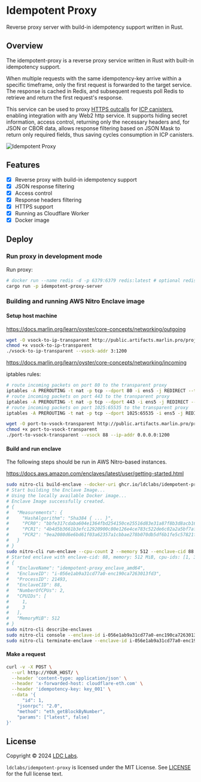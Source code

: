 # Idempotent Proxy
Reverse proxy server with build-in idempotency support written in Rust.

## Overview

The idempotent-proxy is a reverse proxy service written in Rust with built-in idempotency support.

When multiple requests with the same idempotency-key arrive within a specific timeframe, only the first request is forwarded to the target service. The response is cached in Redis, and subsequent requests poll Redis to retrieve and return the first request's response.

This service can be used to proxy [HTTPS outcalls](https://internetcomputer.org/docs/current/developer-docs/smart-contracts/advanced-features/https-outcalls/https-outcalls-overview) for [ICP canisters](https://internetcomputer.org/docs/current/developer-docs/smart-contracts/overview/introduction), enabling integration with any Web2 http service. It supports hiding secret information, access control, returning only the necessary headers and, for JSON or CBOR data, allows response filtering based on JSON Mask to return only required fields, thus saving cycles consumption in ICP canisters.

![Idempotent Proxy](../../idempotent-proxy.png)

## Features
- [x] Reverse proxy with build-in idempotency support
- [x] JSON response filtering
- [x] Access control
- [x] Response headers filtering
- [x] HTTPS support
- [x] Running as Cloudflare Worker
- [x] Docker image

## Deploy

### Run proxy in development mode

Run proxy:
```bash
# docker run --name redis -d -p 6379:6379 redis:latest # optional redis
cargo run -p idempotent-proxy-server
```

### Building and running AWS Nitro Enclave image

#### Setup host machine

https://docs.marlin.org/learn/oyster/core-concepts/networking/outgoing

```bash
wget -O vsock-to-ip-transparent http://public.artifacts.marlin.pro/projects/enclaves/vsock-to-ip-transparent_v1.0.0_linux_amd64
chmod +x vsock-to-ip-transparent
./vsock-to-ip-transparent --vsock-addr 3:1200
```

https://docs.marlin.org/learn/oyster/core-concepts/networking/incoming

iptables rules:
```bash
# route incoming packets on port 80 to the transparent proxy
iptables -A PREROUTING -t nat -p tcp --dport 80 -i ens5 -j REDIRECT --to-port 1200
# route incoming packets on port 443 to the transparent proxy
iptables -A PREROUTING -t nat -p tcp --dport 443 -i ens5 -j REDIRECT --to-port 1200
# route incoming packets on port 1025:65535 to the transparent proxy
iptables -A PREROUTING -t nat -p tcp --dport 1025:65535 -i ens5 -j REDIRECT --to-port 1200
```

```bash
wget -O port-to-vsock-transparent http://public.artifacts.marlin.pro/projects/enclaves/port-to-vsock-transparent_v1.0.0_linux_amd64
chmod +x port-to-vsock-transparent
./port-to-vsock-transparent --vsock 88 --ip-addr 0.0.0.0:1200
```

#### Build and run enclave

The following steps should be run in AWS Nitro-based instances.

https://docs.aws.amazon.com/enclaves/latest/user/getting-started.html

```bash
sudo nitro-cli build-enclave --docker-uri ghcr.io/ldclabs/idempotent-proxy_enclave_amd64:latest --output-file idempotent-proxy_enclave_amd64.eif
# Start building the Enclave Image...
# Using the locally available Docker image...
# Enclave Image successfully created.
# {
#   "Measurements": {
#     "HashAlgorithm": "Sha384 { ... }",
#     "PCR0": "bbfe317cdaba604e1364fbd254150ce25516d83e31a87f8b3d8acb163286f57f51d8b3f6b2a482ac209b758334d996d9",
#     "PCR1": "4b4d5b3661b3efc12920900c80e126e4ce783c522de6c02a2a5bf7af3a2b9327b86776f188e4be1c1c404a129dbda493",
#     "PCR2": "9ea2080d6e6bd61f03a62357a1cbbae278b070db5df6b1fe5c57821ff249b77add0f95dab0a5beec7aa6ef6735f27b14"
#   }
# }
sudo nitro-cli run-enclave --cpu-count 2 --memory 512 --enclave-cid 88 --eif-path idempotent-proxy_enclave_amd64.eif --debug-mode
# Started enclave with enclave-cid: 88, memory: 512 MiB, cpu-ids: [1, 3]
# {
#   "EnclaveName": "idempotent-proxy_enclave_amd64",
#   "EnclaveID": "i-056e1ab9a31cd77a0-enc190ca7263013fd3",
#   "ProcessID": 21493,
#   "EnclaveCID": 88,
#   "NumberOfCPUs": 2,
#   "CPUIDs": [
#     1,
#     3
#   ],
#   "MemoryMiB": 512
# }
sudo nitro-cli describe-enclaves
sudo nitro-cli console --enclave-id i-056e1ab9a31cd77a0-enc190ca7263013fd3
sudo nitro-cli terminate-enclave --enclave-id i-056e1ab9a31cd77a0-enc190ca7263013fd3
```


#### Make a request

```bash
curl -v -X POST \
  --url http://YOUR_HOST/ \
  --header 'content-type: application/json' \
  --header 'x-forwarded-host: cloudflare-eth.com' \
  --header 'idempotency-key: key_001' \
  --data '{
	  "id": 1,
    "jsonrpc": "2.0",
    "method": "eth_getBlockByNumber",
    "params": ["latest", false]
}'
```

## License
Copyright © 2024 [LDC Labs](https://github.com/ldclabs).

`ldclabs/idempotent-proxy` is licensed under the MIT License. See [LICENSE](../../LICENSE-MIT) for the full license text.